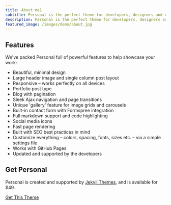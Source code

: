 ```yaml
---
title: About me1
subtitle: Personal is the perfect theme for developers, designers and other creatives.
description: Personal is the perfect theme for developers, designers and other creatives.
featured_image: /images/demo/about.jpg
---
```


## Features

We've packed Personal full of powerful features to help showcase your work:

* Beautiful, minimal design
* Large header image and single column post layout
* Responsive – works perfectly on all devices
* Portfolio post type
* Blog with pagination
* Sleek Ajax navigation and page transitions
* Unique 'gallery' feature for image grids and carousels
* Built-in contact form with Formspree integration
* Full markdown support and code highlighting
* Social media icons
* Fast page rendering
* Built with SEO best practices in mind
* Customize everything – colors, spacing, fonts, sizes etc. – via a simple settings file
* Works with GitHub Pages
* Updated and supported by the developers

## Get Personal

Personal is created and supported by [Jekyll Themes](https://jekyllthemes.io), and is available for $49.

<a href="https://jekyllthemes.io/theme/personal-website-jekyll-theme" class="button button--large">Get This Theme</a>
